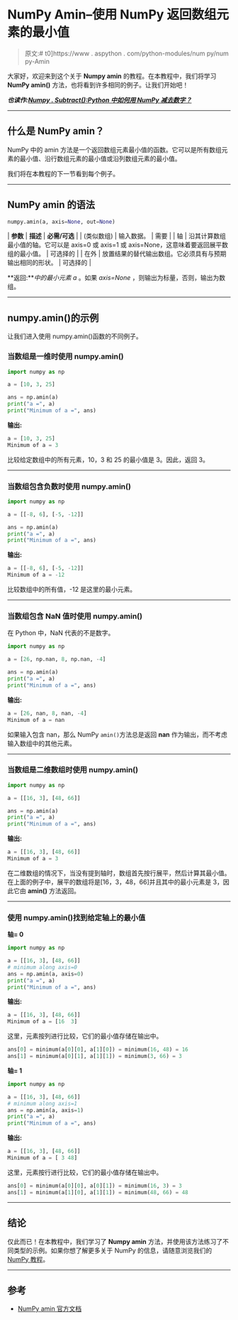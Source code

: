 # NumPy Amin–使用 NumPy 返回数组元素的最小值

> 原文:# t0]https://www . aspython . com/python-modules/num py/num py-Amin

大家好，欢迎来到这个关于 **Numpy amin** 的教程。在本教程中，我们将学习 **NumPy amin()** 方法，也将看到许多相同的例子。让我们开始吧！

***也读作:[Numpy . Subtract():Python 中如何用 NumPy 减去数字？](https://www.askpython.com/python-modules/numpy/numpy-subtract)***

* * *

## 什么是 NumPy amin？

NumPy 中的 amin 方法是一个返回数组元素最小值的函数。它可以是所有数组元素的最小值、沿行数组元素的最小值或沿列数组元素的最小值。

我们将在本教程的下一节看到每个例子。

* * *

## NumPy amin 的语法

```py
numpy.amin(a, axis=None, out=None)

```

| **参数** | **描述** | **必需/可选** |
| (类似数组) | 输入数据。 | 需要 |
| 轴 | 沿其计算数组最小值的轴。它可以是 axis=0 或 axis=1 或 axis=None，这意味着要返回展平数组的最小值。 | 可选择的 |
| 在外 | 放置结果的替代输出数组。它必须具有与预期输出相同的形状。 | 可选择的 |

**返回:***中的最小元素 a* 。如果 *axis=None* ，则输出为标量，否则，输出为数组。

* * *

## numpy.amin()的示例

让我们进入使用 numpy.amin()函数的不同例子。

### 当数组是一维时使用 numpy.amin()

```py
import numpy as np

a = [10, 3, 25]

ans = np.amin(a)
print("a =", a)
print("Minimum of a =", ans)

```

**输出:**

```py
a = [10, 3, 25]
Minimum of a = 3

```

比较给定数组中的所有元素，10，3 和 25 的最小值是 3。因此，返回 3。

* * *

### 当数组包含负数时使用 numpy.amin()

```py
import numpy as np

a = [[-8, 6], [-5, -12]]

ans = np.amin(a)
print("a =", a)
print("Minimum of a =", ans)

```

**输出:**

```py
a = [[-8, 6], [-5, -12]]
Minimum of a = -12

```

比较数组中的所有值，-12 是这里的最小元素。

* * *

### 当数组包含 NaN 值时使用 numpy.amin()

在 Python 中，NaN 代表的不是数字。

```py
import numpy as np

a = [26, np.nan, 8, np.nan, -4]

ans = np.amin(a)
print("a =", a)
print("Minimum of a =", ans)

```

**输出:**

```py
a = [26, nan, 8, nan, -4]
Minimum of a = nan

```

如果输入包含 nan，那么 NumPy `amin()`方法总是返回 **nan** 作为输出，而不考虑输入数组中的其他元素。

* * *

### 当数组是二维数组时使用 numpy.amin()

```py
import numpy as np

a = [[16, 3], [48, 66]]

ans = np.amin(a)
print("a =", a)
print("Minimum of a =", ans)

```

**输出:**

```py
a = [[16, 3], [48, 66]]
Minimum of a = 3

```

在二维数组的情况下，当没有提到轴时，数组首先按行展平，然后计算其最小值。
在上面的例子中，展平的数组将是[16，3，48，66]并且其中的最小元素是 3，因此它由 **amin()** 方法返回。

* * *

### 使用 numpy.amin()找到给定轴上的最小值

**轴= 0**

```py
import numpy as np

a = [[16, 3], [48, 66]]
# minimum along axis=0
ans = np.amin(a, axis=0)
print("a =", a)
print("Minimum of a =", ans)

```

**输出:**

```py
a = [[16, 3], [48, 66]]
Minimum of a = [16  3]

```

这里，元素按列进行比较，它们的最小值存储在输出中。

```py
ans[0] = minimum(a[0][0], a[1][0]) = minimum(16, 48) = 16
ans[1] = minimum(a[0][1], a[1][1]) = minimum(3, 66) = 3

```

**轴= 1**

```py
import numpy as np

a = [[16, 3], [48, 66]]
# minimum along axis=1
ans = np.amin(a, axis=1)
print("a =", a)
print("Minimum of a =", ans)

```

**输出:**

```py
a = [[16, 3], [48, 66]]
Minimum of a = [ 3 48]

```

这里，元素按行进行比较，它们的最小值存储在输出中。

```py
ans[0] = minimum(a[0][0], a[0][1]) = minimum(16, 3) = 3
ans[1] = minimum(a[1][0], a[1][1]) = minimum(48, 66) = 48

```

* * *

## 结论

仅此而已！在本教程中，我们学习了 **Numpy amin** 方法，并使用该方法练习了不同类型的示例。如果你想了解更多关于 NumPy 的信息，请随意浏览我们的 [NumPy 教程](https://www.askpython.com/python-modules/numpy)。

* * *

## 参考

*   [NumPy amin 官方文档](https://numpy.org/doc/stable/reference/generated/numpy.amin.html)